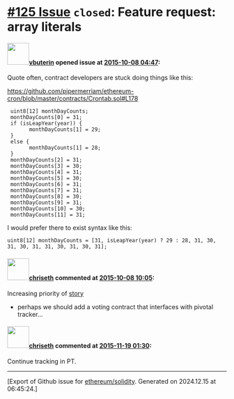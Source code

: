# [\#125 Issue](https://github.com/ethereum/solidity/issues/125) `closed`: Feature request: array literals

#### <img src="https://avatars.githubusercontent.com/u/2230894?v=4" width="50">[vbuterin](https://github.com/vbuterin) opened issue at [2015-10-08 04:47](https://github.com/ethereum/solidity/issues/125):

Quote often, contract developers are stuck doing things like this:

https://github.com/pipermerriam/ethereum-cron/blob/master/contracts/Crontab.sol#L178

```
 uint8[12] monthDayCounts;
 monthDayCounts[0] = 31;
 if (isLeapYear(year)) {
       monthDayCounts[1] = 29;
 }
 else {
       monthDayCounts[1] = 28;
 }
 monthDayCounts[2] = 31;
 monthDayCounts[3] = 30;
 monthDayCounts[4] = 31;
 monthDayCounts[5] = 30;
 monthDayCounts[6] = 31;
 monthDayCounts[7] = 31;
 monthDayCounts[8] = 30;
 monthDayCounts[9] = 31;
 monthDayCounts[10] = 30;
 monthDayCounts[11] = 31;
```

I would prefer there to exist syntax like this:

```
uint8[12] monthDayCounts = [31, isLeapYear(year) ? 29 : 28, 31, 30, 31, 30, 31, 31, 30, 31, 30, 31];
```


#### <img src="https://avatars.githubusercontent.com/u/9073706?v=4" width="50">[chriseth](https://github.com/chriseth) commented at [2015-10-08 10:05](https://github.com/ethereum/solidity/issues/125#issuecomment-146481290):

Increasing priority of [story](https://www.pivotaltracker.com/story/show/93095470)
- perhaps we should add a voting contract that interfaces with pivotal tracker...

#### <img src="https://avatars.githubusercontent.com/u/9073706?v=4" width="50">[chriseth](https://github.com/chriseth) commented at [2015-11-19 01:30](https://github.com/ethereum/solidity/issues/125#issuecomment-157918549):

Continue tracking in PT.


-------------------------------------------------------------------------------



[Export of Github issue for [ethereum/solidity](https://github.com/ethereum/solidity). Generated on 2024.12.15 at 06:45:24.]
